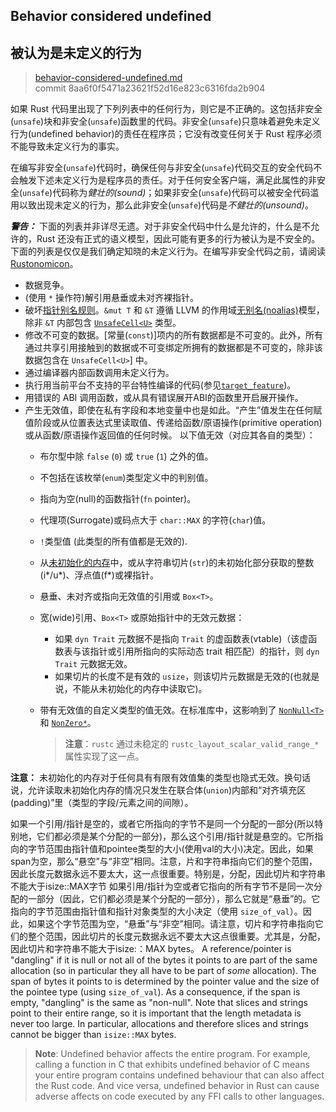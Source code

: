 ## Behavior considered undefined
## 被认为是未定义的行为

>[behavior-considered-undefined.md](https://github.com/rust-lang/reference/blob/master/src/behavior-considered-undefined.md)\
>commit 8aa6f0f5471a23621f52d16e823c6316fda2b904

如果 Rust 代码里出现了下列列表中的任何行为，则它是不正确的。这包括非安全(`unsafe`)块和非安全(`unsafe`)函数里的代码。非安全(`unsafe`)只意味着避免未定义行为(undefined behavior)的责任在程序员；它没有改变任何关于 Rust 程序必须不能导致未定义行为的事实。

在编写非安全(`unsafe`)代码时，确保任何与非安全(`unsafe`)代码交互的安全代码不会触发下述未定义行为是程序员的责任。对于任何安全客户端，满足此属性的非安全(`unsafe`)代码称为*健壮的(sound)*；如果非安全(`unsafe`)代码可以被安全代码滥用以致出现未定义的行为，那么此非安全(`unsafe`)代码是*不健壮的(unsound)*。

<div class="warning">

***警告：*** 下面的列表并非详尽无遗。对于非安全代码中什么是允许的，什么是不允许的，Rust 还没有正式的语义模型，因此可能有更多的行为被认为是不安全的。下面的列表是仅仅是我们确定知晓的未定义行为。在编写非安全代码之前，请阅读 [Rustonomicon]。

</div>

* 数据竞争。
* (使用 `*` 操作符)解引用悬垂或未对齐裸指针。
* 破坏[指针别名规则][pointer aliasing rules]。`&mut T` 和 `&T` 遵循 LLVM 的作用域[无别名(noalias)][noalias]模型，除非 `&T` 内部包含 [`UnsafeCell<U>`] 类型。
* 修改不可变的数据。[常量(`const`)]项内的所有数据都是不可变的。此外，所有通过共享引用接触到的数据或不可变绑定所拥有的数据都是不可变的，除非该数据包含在 `UnsafeCell<U>`] 中。
* 通过编译器内部函数调用未定义行为。
* 执行用当前平台不支持的平台特性编译的代码(参见[`target_feature`])。
* 用错误的 ABI 调用函数，或从具有错误展开ABI的函数里开启展开操作。
* 产生无效值，即使在私有字段和本地变量中也是如此。“产生”值发生在任何赋值阶段或从位置表达式里读取值、传递给函数/原语操作(primitive operation)或从函数/原语操作返回值的任何时候。
  以下值无效（对应其各自的类型）：
  * 布尔型中除 `false` (`0`) 或 `true` (`1`) 之外的值。
  * 不包括在该枚举(`enum`)类型定义中的判别值。
  * 指向为空(null)的函数指针(`fn` pointer)。
  * 代理项(Surrogate)或码点大于 `char::MAX` 的字符(`char`)值。
  * `!`类型值 (此类型的所有值都是无效的).
  * 从[未初始化的内存][undef]中，或从字符串切片(`str`)的未初始化部分获取的整数(i*/u*)、浮点值(f*)或裸指针。
  * 悬垂、未对齐或指向无效值的引用或 `Box<T>`。
  * 宽(wide)引用、`Box<T>` 或原始指针中的无效元数据：
    * 如果 `dyn Trait` 元数据不是指向 `Trait` 的虚函数表(vtable)（该虚函数表与该指针或引用所指向的实际动态 trait 相匹配）的指针，则 `dyn Trait` 元数据无效。
    * 如果切片的长度不是有效的 `usize`，则该切片元数据是无效的(也就是说，不能从未初始化的内存中读取它)。
  * 带有无效值的自定义类型的值无效。在标准库中，这影响到了 [`NonNull<T>`] 和 [`NonZero*`]。

    > **注意**：`rustc` 通过未稳定的 `rustc_layout_scalar_valid_range_*` 属性实现了这一点。

**注意：** 未初始化的内存对于任何具有有限有效值集的类型也隐式无效。换句话说，允许读取未初始化内存的情况只发生在联合体(`union`)内部和“对齐填充区(padding)”里（类型的字段/元素之间的间隙）。

如果一个引用/指针是空的，或者它所指向的字节不是同一个分配的一部分(所以特别地，它们都必须是某个分配的一部分)，那么这个引用/指针就是悬空的。它所指向的字节范围由指针值和pointee类型的大小(使用val的大小)决定。因此，如果span为空，那么“悬空”与“非空”相同。注意，片和字符串指向它们的整个范围，因此长度元数据永远不要太大，这一点很重要。特别是，分配，因此切片和字符串不能大于isize::MAX字节
如果引用/指针为空或者它指向的所有字节不是同一次分配的一部分（因此，它们都必须是某个分配的一部分），那么它就是“悬垂”的。它指向的字节范围由指针值和指针对象类型的大小决定（使用 `size_of_val`）。因此，如果这个字节范围为空，“悬垂”与“非空”相同。请注意，切片和字符串指向它们的整个范围，因此切片的长度元数据永远不要太大这点很重要。尤其是，分配，因此切片和字符串不能大于isize:：MAX bytes。
A reference/pointer is "dangling" if it is null or not all of the bytes it points to are part of the same allocation (so in particular they all have to be part of *some* allocation). The span of bytes it points to is determined by the pointer value and the size of the pointee type (using `size_of_val`). As a consequence, if the span is empty, "dangling" is the same as "non-null". Note that slices and strings point to their entire range, so it is important that the length metadata is never too large. In particular, allocations and therefore slices and strings cannot be bigger than `isize::MAX` bytes.

> **Note**: Undefined behavior affects the entire program. For example, calling
> a function in C that exhibits undefined behavior of C means your entire
> program contains undefined behaviour that can also affect the Rust code. And
> vice versa, undefined behavior in Rust can cause adverse affects on code
> executed by any FFI calls to other languages.

[`const`]: items/constant-items.html
[noalias]: http://llvm.org/docs/LangRef.html#noalias
[pointer aliasing rules]: http://llvm.org/docs/LangRef.html#pointer-aliasing-rules
[undef]: http://llvm.org/docs/LangRef.html#undefined-values
[`target_feature`]: attributes/codegen.md#target_feature属性
[`UnsafeCell<U>`]: ../std/cell/struct.UnsafeCell.html
[Rustonomicon]: ../nomicon/index.html
[`NonNull<T>`]: ../core/ptr/struct.NonNull.html
[`NonZero*`]: ../core/num/index.html
